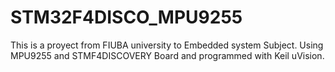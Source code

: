 # STM32F4DISCO_MPU9255
This is a proyect from FIUBA university to Embedded system Subject. Using MPU9255 and STMF4DISCOVERY Board and programmed with Keil uVision.
